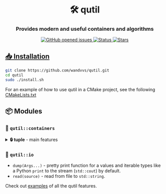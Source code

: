 <h1 align="center">🛠️ qutil</h1>
<h3 align="center">Provides modern and useful containers and algorithms</h3>

<p align="center">
     <a href="https://github.com/wandvvs/qutil/issues">
     <img src="https://img.shields.io/github/issues/wandvvs/qutil"
          alt="GitHub opened issues">
     <img src="https://img.shields.io/badge/status-in_development-red"
          alt="Status">
     <img src="https://img.shields.io/github/stars/wandvvs/qutil?color=lime"
          alt="Stars">
</p>

 ## **📥 Installation**
```bash
git clone https://github.com/wandvvs/qutil.git
cd qutil
sudo ./install.sh
```
For an example of how to use qutil in a CMake project, see the following [CMakeLists.txt](https://github.com/wandvvs/qutil/blob/master/examples/tuple/CMakeLists.txt)

## **📦 Modules**

### 🧰 `qutil::containers`
<details>
<summary><strong>🔒 tuple<Args...></strong> - main features</summary>
```cpp
template <class Tuple, class F>
constexpr auto for_each(Tuple &&tuple, F &&f) -> decltype(auto) {
```
</details>

### 📁 `qutil::io`
- `dump(Args...)` - pretty print function for a values and iterable types like a Python `print` to the stream (`std::cout`) by default.
- `read(source)` - read from file to `std::string`.

Check out [examples](https://github.com/wandvvs/qutil/tree/master/examples) of all the qutil features.
